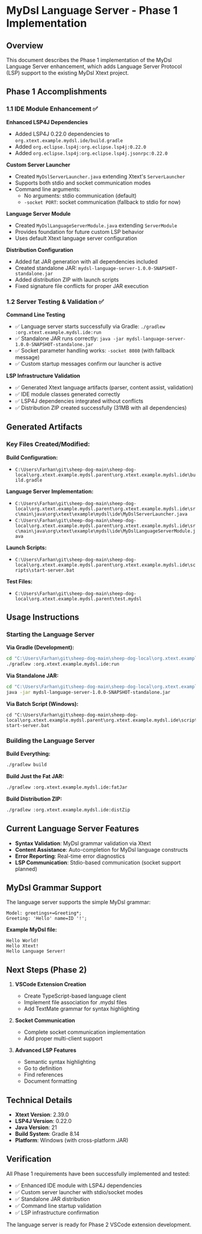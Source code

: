 # MyDsl Language Server - Phase 1 Implementation

## Overview

This document describes the Phase 1 implementation of the MyDsl Language Server enhancement, which adds Language Server Protocol (LSP) support to the existing MyDsl Xtext project.

## Phase 1 Accomplishments

### 1.1 IDE Module Enhancement ✅

**Enhanced LSP4J Dependencies**
- Added LSP4J 0.22.0 dependencies to `org.xtext.example.mydsl.ide/build.gradle`
- Added `org.eclipse.lsp4j:org.eclipse.lsp4j:0.22.0`
- Added `org.eclipse.lsp4j:org.eclipse.lsp4j.jsonrpc:0.22.0`

**Custom Server Launcher**
- Created `MyDslServerLauncher.java` extending Xtext's `ServerLauncher`
- Supports both stdio and socket communication modes
- Command line arguments: 
  - No arguments: stdio communication (default)
  - `-socket PORT`: socket communication (fallback to stdio for now)

**Language Server Module**
- Created `MyDslLanguageServerModule.java` extending `ServerModule`
- Provides foundation for future custom LSP behavior
- Uses default Xtext language server configuration

**Distribution Configuration**
- Added fat JAR generation with all dependencies included
- Created standalone JAR: `mydsl-language-server-1.0.0-SNAPSHOT-standalone.jar`
- Added distribution ZIP with launch scripts
- Fixed signature file conflicts for proper JAR execution

### 1.2 Server Testing & Validation ✅

**Command Line Testing**
- ✅ Language server starts successfully via Gradle: `./gradlew :org.xtext.example.mydsl.ide:run`
- ✅ Standalone JAR runs correctly: `java -jar mydsl-language-server-1.0.0-SNAPSHOT-standalone.jar`
- ✅ Socket parameter handling works: `-socket 8080` (with fallback message)
- ✅ Custom startup messages confirm our launcher is active

**LSP Infrastructure Validation**
- ✅ Generated Xtext language artifacts (parser, content assist, validation)
- ✅ IDE module classes generated correctly
- ✅ LSP4J dependencies integrated without conflicts
- ✅ Distribution ZIP created successfully (31MB with all dependencies)

## Generated Artifacts

### Key Files Created/Modified:

**Build Configuration:**
- `C:\Users\Farhan\git\sheep-dog-main\sheep-dog-local\org.xtext.example.mydsl.parent\org.xtext.example.mydsl.ide\build.gradle`

**Language Server Implementation:**
- `C:\Users\Farhan\git\sheep-dog-main\sheep-dog-local\org.xtext.example.mydsl.parent\org.xtext.example.mydsl.ide\src\main\java\org\xtext\example\mydsl\ide\MyDslServerLauncher.java`
- `C:\Users\Farhan\git\sheep-dog-main\sheep-dog-local\org.xtext.example.mydsl.parent\org.xtext.example.mydsl.ide\src\main\java\org\xtext\example\mydsl\ide\MyDslLanguageServerModule.java`

**Launch Scripts:**
- `C:\Users\Farhan\git\sheep-dog-main\sheep-dog-local\org.xtext.example.mydsl.parent\org.xtext.example.mydsl.ide\scripts\start-server.bat`

**Test Files:**
- `C:\Users\Farhan\git\sheep-dog-main\sheep-dog-local\org.xtext.example.mydsl.parent\test.mydsl`

## Usage Instructions

### Starting the Language Server

**Via Gradle (Development):**
```bash
cd "C:\Users\Farhan\git\sheep-dog-main\sheep-dog-local\org.xtext.example.mydsl.parent"
./gradlew :org.xtext.example.mydsl.ide:run
```

**Via Standalone JAR:**
```bash
cd "C:\Users\Farhan\git\sheep-dog-main\sheep-dog-local\org.xtext.example.mydsl.parent\org.xtext.example.mydsl.ide\build\libs"
java -jar mydsl-language-server-1.0.0-SNAPSHOT-standalone.jar
```

**Via Batch Script (Windows):**
```batch
cd "C:\Users\Farhan\git\sheep-dog-main\sheep-dog-local\org.xtext.example.mydsl.parent\org.xtext.example.mydsl.ide\scripts"
start-server.bat
```

### Building the Language Server

**Build Everything:**
```bash
./gradlew build
```

**Build Just the Fat JAR:**
```bash
./gradlew :org.xtext.example.mydsl.ide:fatJar
```

**Build Distribution ZIP:**
```bash
./gradlew :org.xtext.example.mydsl.ide:distZip
```

## Current Language Server Features

- **Syntax Validation**: MyDsl grammar validation via Xtext
- **Content Assistance**: Auto-completion for MyDsl language constructs
- **Error Reporting**: Real-time error diagnostics
- **LSP Communication**: Stdio-based communication (socket support planned)

## MyDsl Grammar Support

The language server supports the simple MyDsl grammar:
```
Model: greetings+=Greeting*;
Greeting: 'Hello' name=ID '!';
```

**Example MyDsl file:**
```
Hello World!
Hello Xtext!
Hello Language Server!
```

## Next Steps (Phase 2)

1. **VSCode Extension Creation**
   - Create TypeScript-based language client
   - Implement file association for .mydsl files
   - Add TextMate grammar for syntax highlighting

2. **Socket Communication**
   - Complete socket communication implementation
   - Add proper multi-client support

3. **Advanced LSP Features**
   - Semantic syntax highlighting
   - Go to definition
   - Find references
   - Document formatting

## Technical Details

- **Xtext Version**: 2.39.0
- **LSP4J Version**: 0.22.0
- **Java Version**: 21
- **Build System**: Gradle 8.14
- **Platform**: Windows (with cross-platform JAR)

## Verification

All Phase 1 requirements have been successfully implemented and tested:
- ✅ Enhanced IDE module with LSP4J dependencies
- ✅ Custom server launcher with stdio/socket modes
- ✅ Standalone JAR distribution
- ✅ Command line startup validation
- ✅ LSP infrastructure confirmation

The language server is ready for Phase 2 VSCode extension development.